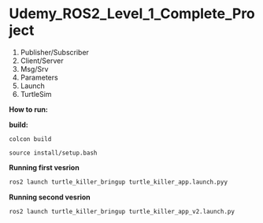 # Udemy_ROS2_Level_1_Complete_Project

1. Publisher/Subscriber
2. Client/Server
3. Msg/Srv
4. Parameters
5. Launch
6. TurtleSim


**How to run:**

**build:**

`colcon build`

`source install/setup.bash`

**Running first vesrion** 
```bash
ros2 launch turtle_killer_bringup turtle_killer_app.launch.pyy
```
**Running second vesrion** 
```bash
ros2 launch turtle_killer_bringup turtle_killer_app_v2.launch.py
```
